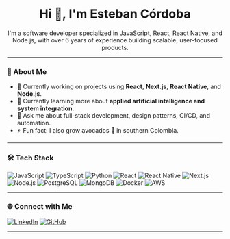 <h1 align="center">Hi 👋, I'm Esteban Córdoba</h1>

<p align="center">
I'm a software developer specialized in JavaScript, React, React Native, and Node.js, with over 6 years of experience building scalable, user-focused products.
</p>

---

### 🧠 About Me

- 🔭 Currently working on projects using **React**, **Next.js**, **React Native**, and **Node.js**.
- 🌱 Currently learning more about **applied artificial intelligence and system integration**.
- 💬 Ask me about full-stack development, design patterns, CI/CD, and automation.
- ⚡ Fun fact: I also grow avocados 🥑 in southern Colombia.

---

### 🛠️ Tech Stack

![JavaScript](https://img.shields.io/badge/-JavaScript-black?style=flat-square&logo=javascript)
![TypeScript](https://img.shields.io/badge/-TypeScript-black?style=flat-square&logo=typescript)
![Python](https://img.shields.io/badge/-Python-black?style=flat-square&logo=python)
![React](https://img.shields.io/badge/-React-black?style=flat-square&logo=react)
![React Native](https://img.shields.io/badge/-React%20Native-black?style=flat-square&logo=react)
![Next.js](https://img.shields.io/badge/-Next.js-black?style=flat-square&logo=next.js)
![Node.js](https://img.shields.io/badge/-Node.js-black?style=flat-square&logo=node.js)
![PostgreSQL](https://img.shields.io/badge/-PostgreSQL-black?style=flat-square&logo=postgresql)
![MongoDB](https://img.shields.io/badge/-MongoDB-black?style=flat-square&logo=mongodb)
![Docker](https://img.shields.io/badge/-Docker-black?style=flat-square&logo=docker)
![AWS](https://img.shields.io/badge/-AWS-black?style=flat-square&logo=amazonaws)

---

### 🌐 Connect with Me

[![LinkedIn](https://img.shields.io/badge/-LinkedIn-0A66C2?style=flat-square&logo=linkedin&logoColor=white)](https://www.linkedin.com/in/francoecp/)
[![GitHub](https://img.shields.io/badge/-GitHub-181717?style=flat-square&logo=github&logoColor=white)](https://github.com/estebancordoba)

---

